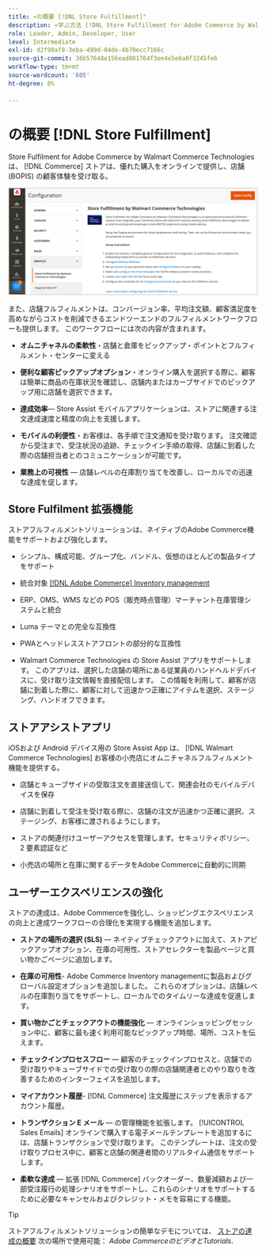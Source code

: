 ```yaml
---
title: «の概要 [!DNL Store Fulfillment]"
description: «学ぶ方法 [!DNL Store Fulfillment for Adobe Commerce by Walmart Commerce Technologies] は、顧客向けにオンラインでの購入、店舗での受け取り (BOPIS) をサポートします。 Store Assist モバイルを使用して、BOPIS の達成と注文処理を合理化し、店舗関連者と Commerce の顧客に提供します。」
role: Leader, Admin, Developer, User
level: Intermediate
exl-id: d2f90af8-3eba-499d-84de-4b70ecc7166c
source-git-commit: 36b57648e156ead801764f3ee4e5e6a0f3245fe6
workflow-type: tm+mt
source-wordcount: '605'
ht-degree: 0%

---
```


# の概要 [!DNL Store Fulfillment]

Store Fulfilment for Adobe Commerce by Walmart Commerce Technologies は、 [!DNL Commerce] ストアは、優れた購入をオンラインで提供し、店舗 (BOPIS) の顧客体験を受け取る。

![フルフィルメントソリューションAdobe管理者構成を保存](assets/store-fulfillment-admin-home.png)

また、店舗フルフィルメントは、コンバージョン率、平均注文額、顧客満足度を高めながらコストを削減できるエンドツーエンドのフルフィルメントワークフローも提供します。 このワークフローには次の内容が含まれます。

* **オムニチャネルの柔軟性**・店舗と倉庫をピックアップ・ポイントとフルフィルメント・センターに変える

* **便利な顧客ピックアップオプション**・オンライン購入を選択する際に、顧客は簡単に商品の在庫状況を確認し、店舗内またはカーブサイドでのピックアップ用に店舗を選択できます。

* **達成効率**— Store Assist モバイルアプリケーションは、ストアに関連する注文達成速度と精度の向上を支援します。

* **モバイルの利便性**・お客様は、各手順で注文通知を受け取ります。 注文確認から受注まで、受注状況の追跡、チェックイン手順の取得、店舗に到着した際の店舗担当者とのコミュニケーションが可能です。

* **業務上の可視性** — 店舗レベルの在庫割り当てを改善し、ローカルでの迅速な達成を促します。

## Store Fulfilment 拡張機能

ストアフルフィルメントソリューションは、ネイティブのAdobe Commerce機能をサポートおよび強化します。

* シンプル、構成可能、グループ化、バンドル、仮想のほとんどの製品タイプをサポート

* 統合対象 [[!DNL Adobe Commerce] Inventory management](https://docs.magento.com/user-guide/catalog/inventory-learn-more.html)

* ERP、OMS、WMS などの POS（販売時点管理）マーチャント在庫管理システムと統合

* Luma テーマとの完全な互換性

* PWAとヘッドレスストアフロントの部分的な互換性

* Walmart Commerce Technologies の Store Assist アプリをサポートします。 このアプリは、選択した店舗の場所にある従業員のハンドヘルドデバイスに、受け取り注文情報を直接配信します。 この情報を利用して、顧客が店舗に到着した際に、顧客に対して迅速かつ正確にアイテムを選択、ステージング、ハンドオフできます。

## ストアアシストアプリ

iOSおよび Android デバイス用の Store Assist App は、 [!DNL Walmart Commerce Technologies] お客様の小売店にオムニチャネルフルフィルメント機能を提供する。

* 店舗とキューブサイドの受取注文を直接送信して、関連会社のモバイルデバイスを保存

* 店舗に到着して受注を受け取る際に、店舗の注文が迅速かつ正確に選択、ステージング、お客様に渡されるようにします。

* ストアの関連付けユーザーアクセスを管理します。セキュリティポリシー、2 要素認証など

* 小売店の場所と在庫に関するデータをAdobe Commerceに自動的に同期

## ユーザーエクスペリエンスの強化

ストアの達成は、Adobe Commerceを強化し、ショッピングエクスペリエンスの向上と達成ワークフローの合理化を実現する機能を追加します。

* **ストアの場所の選択 (SLS)** — ネイティブチェックアウトに加えて、ストアピックアップオプション、在庫の可用性、ストアセレクターを製品ページと買い物かごページに追加します。

* **在庫の可用性**- Adobe Commerce Inventory managementに製品およびグローバル設定オプションを追加しました。 これらのオプションは、店舗レベルの在庫割り当てをサポートし、ローカルでのタイムリーな達成を促進します。

* **買い物かごとチェックアウトの機能強化** — オンラインショッピングセッション中に、顧客に最も速く利用可能なピックアップ時間、場所、コストを伝えます。

* **チェックインプロセスフロー** — 顧客のチェックインプロセスと、店舗での受け取りやキューブサイドでの受け取りの際の店舗関連者とのやり取りを改善するためのインターフェイスを追加します。

* **マイアカウント履歴**- [!DNL Commerce] 注文履歴にステップを表示するアカウント履歴。

* **トランザクション E メール** — の管理機能を拡張します。 [!UICONTROL Sales Emails] オンラインで購入する電子メールテンプレートを追加するには、店舗トランザクションで受け取ります。 このテンプレートは、注文の受け取りプロセス中に、顧客と店舗の関連者間のリアルタイム通信をサポートします。

* **柔軟な達成** — 拡張 [!DNL Commerce] バックオーダー、数量減額および一部受注履行の処理シナリオをサポートし、これらのシナリオをサポートするために必要なキャンセルおよびクレジット・メモを容易にする機能。

>[!TIP]
>
> ストアフルフィルメントソリューションの簡単なデモについては、 [ストアの達成の概要](https://experienceleague.adobe.com/docs/commerce-learn/tutorials/orders/store-fulfillment.html) 次の場所で使用可能： _Adobe CommerceのビデオとTutorials_.


